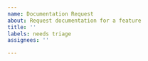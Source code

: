 ```yaml
---
name: Documentation Request
about: Request documentation for a feature
title: ''
labels: needs triage
assignees: ''

---
```


<!---
Tell us which feature you'd like to see documented. 
 - Where would you like that documentation to live (command line usage output, website, github markdown on the repo)? 
- If there are specific attributes or options you'd like to see documented, please include those in the request.
-->
